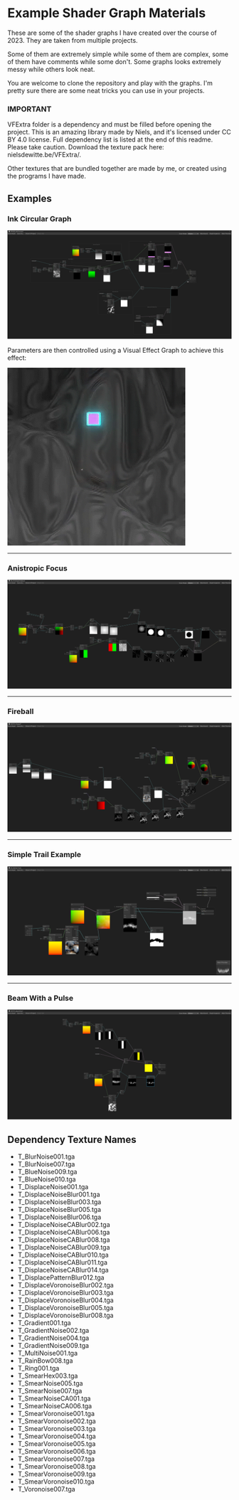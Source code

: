 # Example Shader Graph Materials

These are some of the shader graphs I have created over the course of 2023. They are taken from multiple projects.

Some of them are extremely simple while some of them are complex, some of them have comments while some don't. Some graphs looks extremely messy while others look neat.

You are welcome to clone the repository and play with the graphs. I'm pretty sure there are some neat tricks you can use in your projects.


### IMPORTANT
VFExtra folder is a dependency and must be filled before opening the project. This is an amazing library made by Niels, and it's licensed under CC BY 4.0 license. Full dependency list is listed at the end of this readme. Please take caution. Download the texture pack here: nielsdewitte.be/VFExtra/. 

Other textures that are bundled together are made by me, or created using the programs I have made.


## Examples 

### Ink Circular Graph

![Ink Circular Graph](git/images/inkcircular.png)

Parameters are then controlled using a Visual Effect Graph to achieve this effect: 

![Ink Circular Example](git/images/inkcircular.gif)

----

### Anistropic Focus

![Anistropic Focus](git/images/anistropicfocus.png)

----

### Fireball

![Fireball](git/images/fireball.png)

----

### Simple Trail Example

![Trail](git/images/trails.png)

----

### Beam With a Pulse

![Trail](git/images/beamstrip.png)

## Dependency Texture Names

- T_BlurNoise001.tga
- T_BlurNoise007.tga
- T_BlueNoise009.tga
- T_BlueNoise010.tga
- T_DisplaceNoise001.tga
- T_DisplaceNoiseBlur001.tga
- T_DisplaceNoiseBlur003.tga
- T_DisplaceNoiseBlur005.tga
- T_DisplaceNoiseBlur006.tga
- T_DisplaceNoiseCABlur002.tga
- T_DisplaceNoiseCABlur006.tga
- T_DisplaceNoiseCABlur008.tga
- T_DisplaceNoiseCABlur009.tga
- T_DisplaceNoiseCABlur010.tga
- T_DisplaceNoiseCABlur011.tga
- T_DisplaceNoiseCABlur014.tga
- T_DisplacePatternBlur012.tga
- T_DisplaceVoronoiseBlur002.tga
- T_DisplaceVoronoiseBlur003.tga
- T_DisplaceVoronoiseBlur004.tga
- T_DisplaceVoronoiseBlur005.tga
- T_DisplaceVoronoiseBlur008.tga
- T_Gradient001.tga
- T_GradientNoise002.tga
- T_GradientNoise004.tga
- T_GradientNoise009.tga
- T_MultiNoise001.tga
- T_RainBow008.tga
- T_Ring001.tga
- T_SmearHex003.tga
- T_SmearNoise005.tga
- T_SmearNoise007.tga
- T_SmearNoiseCA001.tga
- T_SmearNoiseCA006.tga
- T_SmearVoronoise001.tga
- T_SmearVoronoise002.tga
- T_SmearVoronoise003.tga
- T_SmearVoronoise004.tga
- T_SmearVoronoise005.tga
- T_SmearVoronoise006.tga
- T_SmearVoronoise007.tga
- T_SmearVoronoise008.tga
- T_SmearVoronoise009.tga
- T_SmearVoronoise010.tga
- T_Voronoise007.tga